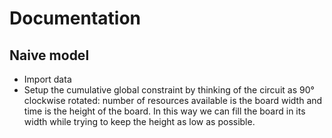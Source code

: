 # Documentation

## Naive model
* Import data
* Setup the cumulative global constraint by thinking of the circuit as 90° clockwise rotated: number of resources available is the board width and time is the height of the board. In this way we can fill the board in its width while trying to keep the height as low as possible.
